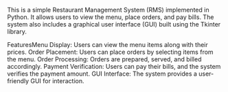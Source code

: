   This is a simple Restaurant Management System (RMS) implemented in Python.
  It allows users to view the menu, place orders, and pay bills.
  The system also includes a graphical user interface (GUI) built using the Tkinter library.

  FeaturesMenu Display:
  Users can view the menu items along with their prices.
  Order Placement: Users can place orders by selecting items from the menu.
  Order Processing: Orders are prepared, served, and billed accordingly.
  Payment Verification: Users can pay their bills, and the system verifies the payment amount.
  GUI Interface: The system provides a user-friendly GUI for interaction.
